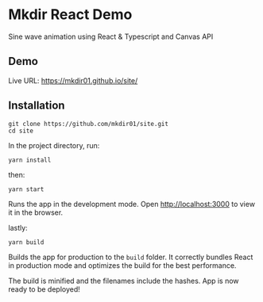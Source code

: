 # Mkdir React Demo

Sine wave animation using React &amp; Typescript and Canvas API

## Demo

Live URL: https://mkdir01.github.io/site/

## Installation

```
git clone https://github.com/mkdir01/site.git
cd site
```

In the project directory, run:

```
yarn install
```
then:

```
yarn start
```
Runs the app in the development mode.
Open [http://localhost:3000](http://localhost:3000) to view it in the browser.

lastly:

```
yarn build
```

Builds the app for production to the `build` folder.
It correctly bundles React in production mode and optimizes the build for the best performance.

The build is minified and the filenames include the hashes. App is now ready to be deployed!
